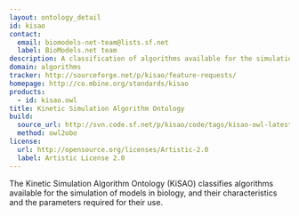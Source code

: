 ```yaml
---
layout: ontology_detail
id: kisao
contact:
  email: biomodels-net-team@lists.sf.net
  label: BioModels.net team
description: A classification of algorithms available for the simulation of models in biology.
domain: algorithms
tracker: http://sourceforge.net/p/kisao/feature-requests/
homepage: http://co.mbine.org/standards/kisao
products:
  - id: kisao.owl
title: Kinetic Simulation Algorithm Ontology
build:
  source_url: http://svn.code.sf.net/p/kisao/code/tags/kisao-owl-latest/kisao.owl
  method: owl2obo
license:
  url: http://opensource.org/licenses/Artistic-2.0
  label: Artistic License 2.0
---
```


The Kinetic Simulation Algorithm Ontology (KiSAO) classifies algorithms available for the simulation of models in biology, and their characteristics and the parameters required for their use.
